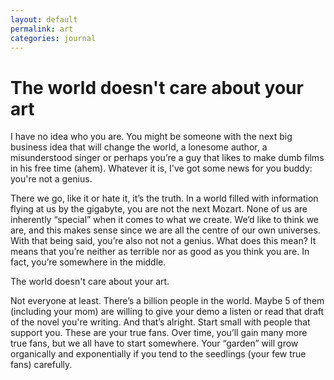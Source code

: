 ```yaml
---
layout: default
permalink: art
categories: journal
---
```


# The world doesn't care about your art

I have no idea who you are. You might be someone with the next big business idea that will change the world, a lonesome author, a misunderstood singer or perhaps you’re a guy that likes to make dumb films in his free time (ahem). Whatever it is, I've got some news for you buddy: you're not a genius.

There we go, like it or hate it, it’s the truth. In a world filled with information flying at us by the gigabyte, you are not the next Mozart. None of us are inherently “special” when it comes to what we create. We’d like to think we are, and this makes sense since we are all the centre of our own universes. With that being said, you’re also not not a genius. What does this mean? It means that you’re neither as terrible nor as good as you think you are. In fact, you’re somewhere in the middle.

The world doesn't care about your art.

Not everyone at least. There’s a billion people in the world. Maybe 5 of them (including your mom) are willing to give your demo a listen or read that draft of the novel you're writing. And that’s alright. Start small with people that support you. These are your true fans. Over time, you’ll gain many more true fans, but we all have to start somewhere. Your “garden” will grow organically and exponentially if you tend to the seedlings (your few true fans) carefully.
